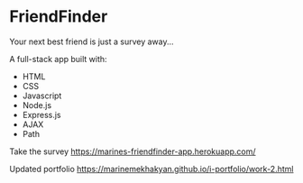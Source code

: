 # FriendFinder

 Your next best friend is just a survey away... 
 
 A full-stack app built with:
 - HTML
 - CSS
 - Javascript
 - Node.js
 - Express.js
 - AJAX
 - Path

 Take the survey https://marines-friendfinder-app.herokuapp.com/
 
 Updated portfolio https://marinemekhakyan.github.io/i-portfolio/work-2.html
